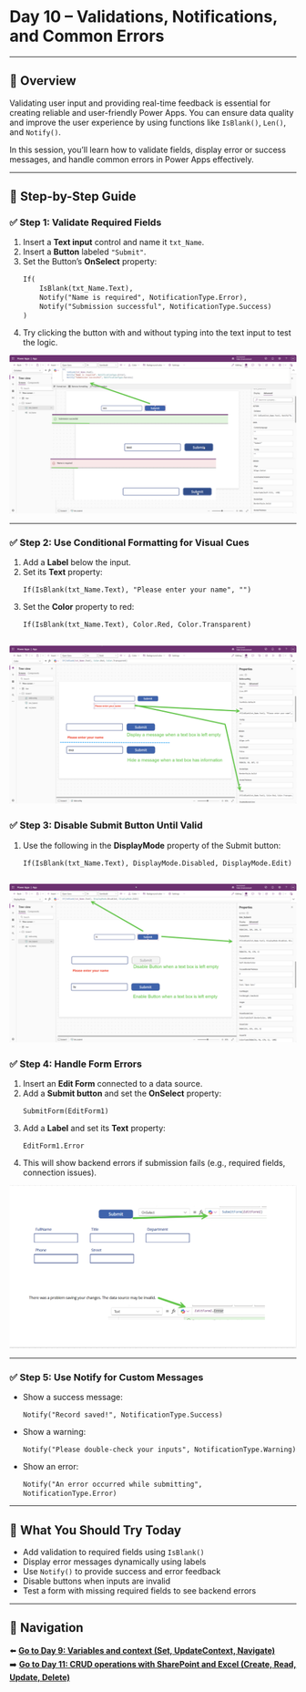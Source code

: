 
# Day 10 – Validations, Notifications, and Common Errors

---

## 📝 Overview

Validating user input and providing real-time feedback is essential for creating reliable and user-friendly Power Apps. You can ensure data quality and improve the user experience by using functions like `IsBlank()`, `Len()`, and `Notify()`.

In this session, you’ll learn how to validate fields, display error or success messages, and handle common errors in Power Apps effectively.

---

## 🧭 Step-by-Step Guide

### ✅ Step 1: Validate Required Fields

1. Insert a **Text input** control and name it `txt_Name`.
2. Insert a **Button** labeled `"Submit"`.
3. Set the Button’s **OnSelect** property:
   ```powerfx
   If(
       IsBlank(txt_Name.Text),
       Notify("Name is required", NotificationType.Error),
       Notify("Submission successful", NotificationType.Success)
   )
   ```
4. Try clicking the button with and without typing into the text input to test the logic.

![Step1](/PowerPlatform/assets/PowerPlatform30days/Day10/Step1.png)

---

### ✅ Step 2: Use Conditional Formatting for Visual Cues

1. Add a **Label** below the input.
2. Set its **Text** property:
   ```powerfx
   If(IsBlank(txt_Name.Text), "Please enter your name", "")
   ```
3. Set the **Color** property to red:
   ```powerfx
   If(IsBlank(txt_Name.Text), Color.Red, Color.Transparent)
   ```
![Step2](/PowerPlatform/assets/PowerPlatform30days/Day10/Step2.png)
---

### ✅ Step 3: Disable Submit Button Until Valid

1. Use the following in the **DisplayMode** property of the Submit button:
   ```powerfx
   If(IsBlank(txt_Name.Text), DisplayMode.Disabled, DisplayMode.Edit)
   ```
![Step3](/PowerPlatform/assets/PowerPlatform30days/Day10/Step3.png)
---

### ✅ Step 4: Handle Form Errors

1. Insert an **Edit Form** connected to a data source.
2. Add a **Submit button** and set the **OnSelect** property:
   ```powerfx
   SubmitForm(EditForm1)
   ```
3. Add a **Label** and set its **Text** property:
   ```powerfx
   EditForm1.Error
   ```
4. This will show backend errors if submission fails (e.g., required fields, connection issues).

![Step4](/PowerPlatform/assets/PowerPlatform30days/Day10/Step4.png)

---

### ✅ Step 5: Use Notify for Custom Messages

- Show a success message:
  ```powerfx
  Notify("Record saved!", NotificationType.Success)
  ```

- Show a warning:
  ```powerfx
  Notify("Please double-check your inputs", NotificationType.Warning)
  ```

- Show an error:
  ```powerfx
  Notify("An error occurred while submitting", NotificationType.Error)
  ```

---

## 🔎 What You Should Try Today

- Add validation to required fields using `IsBlank()`
- Display error messages dynamically using labels
- Use `Notify()` to provide success and error feedback
- Disable buttons when inputs are invalid
- Test a form with missing required fields to see backend errors

---

## 🔁 Navigation

⬅️ [**Go to Day 9: Variables and context (Set, UpdateContext, Navigate)**](/PowerPlatform/Power%20Platform%2030%20days/Day09.md)  
➡️ [**Go to Day 11: CRUD operations with SharePoint and Excel (Create, Read, Update, Delete)**](/PowerPlatform/Power%20Platform%2030%20days/Day11.md)
